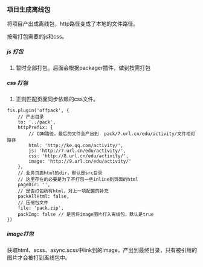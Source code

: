 ### 项目生成离线包

将项目产出成离线包，http路径变成了本地的文件路径。

按需打包需要的js和css。

##### js 打包
1. 暂时全部打包，后面会根据packager插件，做到按需打包

##### css 打包

1. 正则匹配页面同步依赖的css文件。
```
fis.plugin('offpack', {
    // 产出目录
    to: '../pack',
    httpPrefix: {
        // CDN路径，最后的文件会产出到  pack/7.url.cn/edu/activity/文件相对路径
        html: 'http://ke.qq.com/activity/',
        js: 'http://7.url.cn/edu/activity/',
        css: 'http://8.url.cn/edu/activity/',
        image: 'http://9.url.cn/edu/activity/'
    },
    // 业务页面html的dir，默认是src目录
    // 这里存在的必要是为了不打包一些inline到页面的html
    pageDir: '',
    // 是否打包所有html，对上一项配置的补充
    packAllHtml: false,
    // 压缩包文件
    file: 'pack.zip',
    packImg: false // 是否将image图片打入离线包，默认是true
})
```


##### image打包
获取html、scss、async.scss中link到的image，产出到最终目录，只有被引用的图片才会被打到离线包中。

